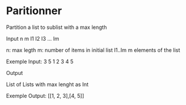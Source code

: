 # Paritionner
Partition a list to sublist with a max length

Input
n
m
I1 I2 I3 ... Im

n: max legth
m: number of items in initial list
I1..Im m elements of the list

Exemple Input:
3
5
1 2 3 4 5

Output

List of Lists with max lenght as Int

Exemple Output:
[[1, 2, 3],[4, 5]]

